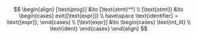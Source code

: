 $$
\begin{align}
    [\text{prog}] &\to [\text{stmt}^*]
    \\
    [\text{stmt}] &\to
    \begin{cases}
        exit([\text{expr}]) \\
        have\space \text{identifier} = \text{[expr]};
    \end{cases}
    \\
    [\text{expr}] &\to 
    \begin{cases}
        \text{int_lit} \\
        \text{ident}
    \end{cases}
\end{align}
$$
